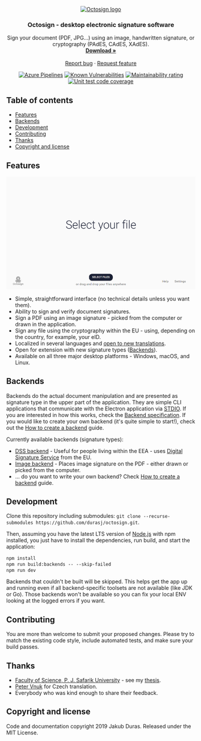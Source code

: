 <p align="center">
  <a href="https://octosign.com/">
    <img src="https://octosign.com/icon.svg" alt="Octosign logo" width="72" height="72">
  </a>
</p>

<h3 align="center">Octosign - desktop electronic signature software</h3>

<p align="center">
  Sign your document (PDF, JPG...) using an image, handwritten signature, or cryptography (PAdES, CAdES, XAdES).
  <br>
  <a href="https://octosign.com/download/"><strong>Download »</strong></a>
  <br>
  <br>
  <a href="https://github.com/durasj/octosign/issues/new?template=bug.md">Report bug</a>
  ·
  <a href="https://github.com/durasj/octosign/issues/new?template=feature.md">Request feature</a>
</p>

<p align="center">
  <a href="https://dev.azure.com/jkblmr/octosign/_build?definitionId=1&_a=summary"><img src="https://img.shields.io/azure-devops/build/jkblmr/b7d9a0c0-fcc7-4121-b1ad-d8c255769b04/1" alt="Azure Pipelines"></a>
  <a href="https://snyk.io/test/github/durasj/octosign"><img src="https://img.shields.io/snyk/vulnerabilities/github/durasj/octosign" alt="Known Vulnerabilities"></a>
  <a href="https://codeclimate.com/github/durasj/octosign"><img src="https://img.shields.io/codeclimate/maintainability/durasj/octosign" alt="Maintainability rating"></a>
  <a href="https://codecov.io/gh/durasj/octosign"><img src="https://img.shields.io/codecov/c/gh/durasj/octosign" alt="Unit test code coverage"></a>
</p>

## Table of contents

- [Features](#features)
- [Backends](#backends)
- [Development](#development)
- [Contributing](#contributing)
- [Thanks](#thanks)
- [Copyright and license](#copyright-and-license)

## Features

![Screenshot from the application](https://github.com/durasj/octosign/blob/master/res/screenshot.png?raw=true)

* Simple, straightforward interface (no technical details unless you want them).
* Ability to sign and verify document signatures.
* Sign a PDF using an image signature - picked from the computer or drawn in the application.
* Sign any file using the cryptography within the EU - using, depending on the country, for example, your eID.
* Localized in several languages and [open to new translations](https://www.transifex.com/jakub-duras/octosign/).
* Open for extension with new signature types ([Backends](#backends)).
* Available on all three major desktop platforms - Windows, macOS, and Linux.

## Backends

Backends do the actual document manipulation and are presented as signature type in the upper part of the application. They are simple CLI applications that communicate with the Electron application via [STDIO](https://en.wikipedia.org/wiki/Standard_streams). If you are interested in how this works, check the [Backend specification](https://github.com/durasj/octosign/wiki/Backend-specification). If you would like to create your own backend (it's quite simple to start!), check out the [How to create a backend](https://github.com/durasj/octosign/wiki/How-to-create-backend) guide.

Currently available backends (signature types):
* [DSS backend](https://github.com/durasj/octosign-dss) - Useful for people living within the EEA - uses [Digital Signature Service](https://github.com/esig/dss) from the EU.
* [Image backend](https://github.com/durasj/octosign-image) - Places image signature on the PDF - either drawn or picked from the computer.
* ... do you want to write your own backend? Check [How to create a backend](https://github.com/durasj/octosign/wiki/How-to-create-backend) guide.

## Development

Clone this repository including submodules: `git clone --recurse-submodules https://github.com/durasj/octosign.git`.

Then, assuming you have the latest LTS version of [Node.js](https://nodejs.org/) with npm installed, you just have to install the dependencies, run build, and start the application:

```shell
npm install
npm run build:backends -- --skip-failed
npm run dev
```

Backends that couldn't be built will be skipped. This helps get the app up and running even if all backend-specific toolsets are not available (like JDK or Go). Those backends won't be available so you can fix your local ENV looking at the logged errors if you want.

## Contributing

You are more than welcome to submit your proposed changes. Please try to match the existing code style, include automated tests, and make sure your build passes.

## Thanks

- [Faculty of Science, P. J. Safarik University](https://www.upjs.sk/en/faculty-of-science/) - see my [thesis](https://thesis.science.upjs.sk/~jduras/draft.pdf).
- [Peter Vnuk](https://techguru.sk/) for Czech translation.
- Everybody who was kind enough to share their feedback.

## Copyright and license

Code and documentation copyright 2019 Jakub Duras. Released under the MIT License.
